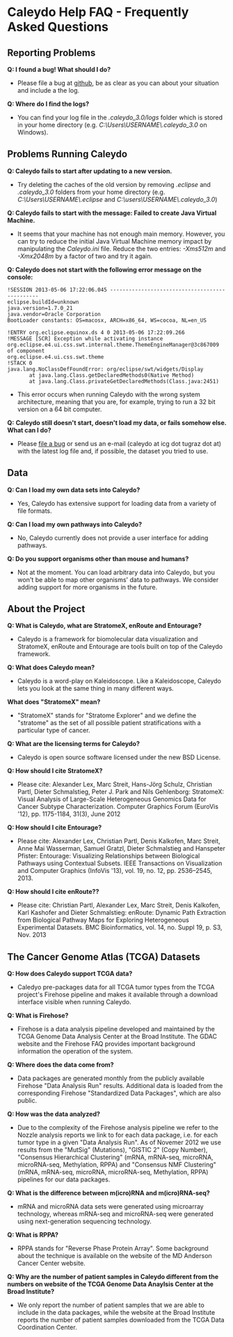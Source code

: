 # Caleydo Help FAQ - Frequently Asked Questions

## Reporting Problems

**Q: I found a bug! What should I do?**

- Please file a bug at [github](https://github.com/Caleydo/caleydo/issues), be as clear as you can about your situation and include a the log.

**Q: Where do I find the logs?**

- You can find your log file in the *.caleydo_3.0/logs* folder which is stored in your home directory (e.g. *C:\Users\USERNAME\\.caleydo_3.0* on Windows).

## Problems Running Caleydo

**Q: Caleydo fails to start after updating to a new version.**

- Try deleting the caches of the old version by removing *.eclipse* and *.caleydo\_3.0* folders from your home directory (e.g. *C:\Users\USERNAME\\.eclipse* and *C:\users\USERNAME\\.caleydo\_3.0*)

**Q: Caleydo fails to start with the message: Failed to create Java Virtual Machine.**

- It seems that your machine has not enough main memory. However, you can try to reduce the initial Java Virtual Machine memory impact by manipulating the *Caleydo.ini* file. Reduce the two entries: *-Xms512m* and *-Xmx2048m* by a factor of two and try it again.

**Q: Caleydo does not start with the following error message on the console:**

    !SESSION 2013-05-06 17:22:06.045 -----------------------------------------------
    eclipse.buildId=unknown
    java.version=1.7.0_21
    java.vendor=Oracle Corporation
    BootLoader constants: OS=macosx, ARCH=x86_64, WS=cocoa, NL=en_US
    
    !ENTRY org.eclipse.equinox.ds 4 0 2013-05-06 17:22:09.266
    !MESSAGE [SCR] Exception while activating instance org.eclipse.e4.ui.css.swt.internal.theme.ThemeEngineManager@3c867009 of component 
    org.eclipse.e4.ui.css.swt.theme  
    !STACK 0
    java.lang.NoClassDefFoundError: org/eclipse/swt/widgets/Display
           at java.lang.Class.getDeclaredMethods0(Native Method)
           at java.lang.Class.privateGetDeclaredMethods(Class.java:2451)

- This error occurs when running Caleydo with the wrong system architecture, meaning that you are, for example, trying to run a 32 bit version on a 64 bit computer.

**Q:** **Caleydo still doesn't start, doesn't load my data, or fails somehow else. What can I do?**

- Please [file a bug](https://github.com/Caleydo/caleydo/issues) or send us an e-mail (caleydo at icg dot tugraz dot at) with the latest log file and, if possible, the dataset you tried to use. 


## Data 

**Q: Can I load my own data sets into Caleydo?**

- Yes, Caleydo has extensive support for loading data from a variety of file formats.

**Q: Can I load my own pathways into Caleydo?**

- No, Caleydo currently does not provide a user interface for adding pathways.

**Q: Do you support organisms other than mouse and humans?**

- Not at the moment. You can load arbitrary data into Caleydo, but you won't be able to map other organisms' data to pathways. We consider adding support for more organisms in the future. 

## About the Project

**Q: What is Caleydo, what are StratomeX, enRoute and Entourage?**

- Caleydo is a framework for biomolecular data visualization and StratomeX, enRoute and Entourage are tools built on top of the Caleydo framework.

**Q: What does Caleydo mean?**

- Caleydo is a word-play on Kaleidoscope. Like a Kaleidoscope, Caleydo lets you look at the same thing in many different ways. 

**What does "StratomeX" mean?**

- "StratomeX" stands for "Stratome Explorer" and we define the "stratome" as the set of all possible patient stratifications with a particular type of cancer.

**Q: What are the licensing terms for Caleydo?**

- Caleydo is open source software licensed under the new BSD License.

**Q: How should I cite StratomeX?**

- Please cite: Alexander Lex, Marc Streit, Hans-Jörg Schulz, Christian Partl, Dieter Schmalstieg, Peter J. Park and Nils Gehlenborg: StratomeX: Visual Analysis of Large-Scale Heterogeneous Genomics Data for Cancer Subtype Characterization. Computer Graphics Forum (EuroVis '12), pp. 1175-1184, 31(3), June 2012

**Q: How should I cite Entourage?**

- Please cite: Alexander Lex, Christian Partl, Denis Kalkofen, Marc Streit, Anne Mai Wasserman, Samuel Gratzl, Dieter Schmalstieg and Hanspeter Pfister: Entourage: Visualizing Relationships between Biological Pathways using Contextual Subsets. IEEE Transactions on Visualization and Computer Graphics (InfoVis '13), vol. 19, no. 12, pp. 2536–2545, 2013.

**Q: How should I cite enRoute??**

- Please cite: Christian Partl, Alexander Lex, Marc Streit, Denis Kalkofen, Karl Kashofer and Dieter Schmalstieg: enRoute: Dynamic Path Extraction from Biological Pathway Maps for Exploring Heterogeneous Experimental Datasets. BMC Bioinformatics, vol. 14, no. Suppl 19, p. S3, Nov. 2013


## The Cancer Genome Atlas (TCGA) Datasets

**Q: How does Caleydo support TCGA data?**

- Caledyo pre-packages data for all TCGA tumor types from the TCGA project's Firehose pipeline and makes it available through a download interface visible when running Caleydo. 

**Q: What is Firehose?**

- Firehose is a data analysis pipeline developed and maintained by the TCGA Genome Data Analysis Center at the Broad Institute. The GDAC website and the Firehose FAQ provides important background information the operation of the system.

**Q: Where does the data come from?**

- Data packages are generated monthly from the publicly available Firehose "Data Analysis Run" results. Additional data is loaded from the corresponding Firehose "Standardized Data Packages", which are also public.

**Q: How was the data analyzed?**

- Due to the complexity of the Firehose analysis pipeline we refer to the Nozzle analysis reports we link to for each data package, i.e. for each tumor type in a given "Data Analysis Run". As of Novemer 2012 we use results from the "MutSig" (Mutations), "GISTIC 2" (Copy Number), "Consensus Hierarchical Clustering" (mRNA, mRNA-seq, microRNA, microRNA-seq, Methylation, RPPA) and "Consensus NMF Clustering" (mRNA, mRNA-seq, microRNA, microRNA-seq, Methylation, RPPA) pipelines for our data packages.

**Q: What is the difference between m(icro)RNA and m(icro)RNA-seq?**

- mRNA and microRNA data sets were generated using microarray technology, whereas mRNA-seq and microRNA-seq were generated using next-generation sequencing technology.

**Q: What is RPPA?**

- RPPA stands for "Reverse Phase Protein Array". Some background about the technique is available on the website of the MD Anderson Cancer Center website.


**Q: Why are the number of patient samples in Caleydo different from the numbers on website of the TCGA Genome Data Anaylsis Center at the Broad Institute?**

- We only report the number of patient samples that we are able to include in the data packages, while the website at the Broad Institute reports the number of patient samples downloaded from the TCGA Data Coordination Center.


